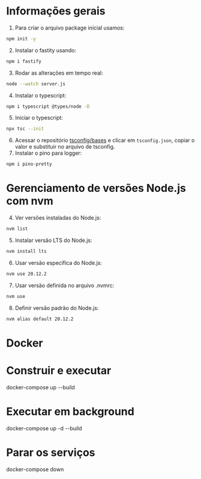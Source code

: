 # Informações gerais
1. Para criar o arquivo package inicial usamos:
```bash
npm init -y
````
2. Instalar o fastity usando:
```bash
npm i fastify
````
3. Rodar as alterações em tempo real:
```bash
node --watch server.js
````
4. Instalar o typescript:
```bash
npm i typescript @types/node -D
````
5. Iniciar o typescript:
```bash
npx tsc --init
````
6. Acessar o repositório [tsconfig/bases](https://github.com/tsconfig/bases?tab=readme-ov-file#node-22-tsconfigjson) e clicar em `tsconfig.json`, copiar o valor e substituir no arquivo de tsconfig.
7. Instalar o pino para logger:
```bash
npm i pino-pretty
````

# Gerenciamento de versões Node.js com nvm
4. Ver versões instaladas do Node.js:
```bash
nvm list
````
5. Instalar versão LTS do Node.js:
```bash
nvm install lts
````
6. Usar versão específica do Node.js:
```bash
nvm use 20.12.2
````
7. Usar versão definida no arquivo .nvmrc:
```bash
nvm use
````
8. Definir versão padrão do Node.js:
```bash
nvm alias default 20.12.2
````

# Docker
# Construir e executar
docker-compose up --build

# Executar em background
docker-compose up -d --build

# Parar os serviços
docker-compose down